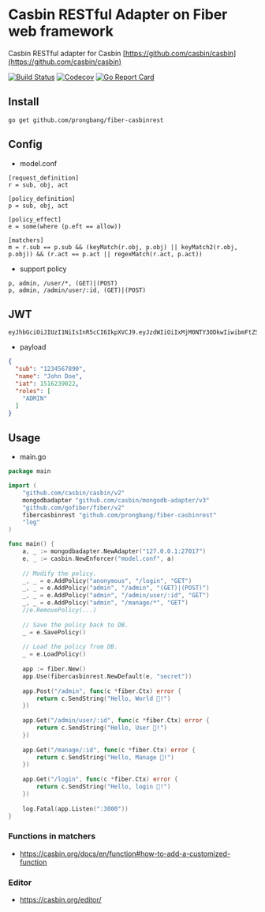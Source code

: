 # Casbin RESTful Adapter on Fiber web framework

Casbin RESTful adapter for Casbin [https://github.com/casbin/casbin](https://github.com/casbin/casbin)

[![Build Status](http://img.shields.io/travis/prongbang/fiber-casbinrest.svg)](https://travis-ci.org/prongbang/fiber-casbinrest)
[![Codecov](https://img.shields.io/codecov/c/github/prongbang/fiber-casbinrest.svg)](https://codecov.io/gh/prongbang/fiber-casbinrest)
[![Go Report Card](https://goreportcard.com/badge/github.com/prongbang/fiber-casbinrest)](https://goreportcard.com/report/github.com/prongbang/fiber-casbinrest)

## Install

```
go get github.com/prongbang/fiber-casbinrest
```

## Config

- model.conf

```editorconfig
[request_definition]
r = sub, obj, act

[policy_definition]
p = sub, obj, act

[policy_effect]
e = some(where (p.eft == allow))

[matchers]
m = r.sub == p.sub && (keyMatch(r.obj, p.obj) || keyMatch2(r.obj, p.obj)) && (r.act == p.act || regexMatch(r.act, p.act))
```

- support policy

```
p, admin, /user/*, (GET)|(POST)
p, admin, /admin/user/:id, (GET)|(POST)
```

## JWT

```
eyJhbGciOiJIUzI1NiIsInR5cCI6IkpXVCJ9.eyJzdWIiOiIxMjM0NTY3ODkwIiwibmFtZSI6IkpvaG4gRG9lIiwiaWF0IjoxNTE2MjM5MDIyLCJyb2xlcyI6WyJBRE1JTiJdfQ.oW8uC8uyL4nZSjcDGRkW3ZHoEoHShPD7ft0cppgvQe4
```

- payload

```json
{
  "sub": "1234567890",
  "name": "John Doe",
  "iat": 1516239022,
  "roles": [
    "ADMIN"
  ]
}
```

## Usage

- main.go 

```go
package main

import (
	"github.com/casbin/casbin/v2"
	mongodbadapter "github.com/casbin/mongodb-adapter/v3"
	"github.com/gofiber/fiber/v2"
	fibercasbinrest "github.com/prongbang/fiber-casbinrest"
	"log"
)

func main() {
    a, _ := mongodbadapter.NewAdapter("127.0.0.1:27017")
    e, _ := casbin.NewEnforcer("model.conf", a)
    
    // Modify the policy.
    _, _ = e.AddPolicy("anonymous", "/login", "GET")
    _, _ = e.AddPolicy("admin", "/admin", "(GET)|(POST)")
    _, _ = e.AddPolicy("admin", "/admin/user/:id", "GET")
    _, _ = e.AddPolicy("admin", "/manage/*", "GET")
    //e.RemovePolicy(...)
    
    // Save the policy back to DB.
    _ = e.SavePolicy()
    
    // Load the policy from DB.
    _ = e.LoadPolicy()
    
    app := fiber.New()
    app.Use(fibercasbinrest.NewDefault(e, "secret"))
    
    app.Post("/admin", func(c *fiber.Ctx) error {
        return c.SendString("Hello, World 👋!")
    })
    
    app.Get("/admin/user/:id", func(c *fiber.Ctx) error {
        return c.SendString("Hello, User 👋!")
    })
    
    app.Get("/manage/:id", func(c *fiber.Ctx) error {
        return c.SendString("Hello, Manage 👋!")
    })
    
    app.Get("/login", func(c *fiber.Ctx) error {
        return c.SendString("Hello, login 👋!")
    })
    
    log.Fatal(app.Listen(":3000"))
}
```

### Functions in matchers

- https://casbin.org/docs/en/function#how-to-add-a-customized-function

### Editor

- https://casbin.org/editor/